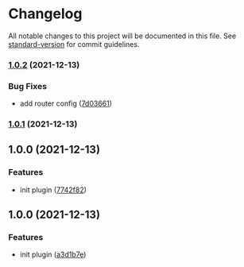 # Changelog

All notable changes to this project will be documented in this file. See [standard-version](https://github.com/conventional-changelog/standard-version) for commit guidelines.

### [1.0.2](https://github.com/a65162/vue-router-redirect-by-link/compare/v1.0.1...v1.0.2) (2021-12-13)


### Bug Fixes

* add router config ([7d03661](https://github.com/a65162/vue-router-redirect-by-link/commit/7d036612139ed908bfc33dd38de479eb827f7602))

### [1.0.1](https://github.com/a65162/vue-router-redirect-by-link/compare/v1.0.0...v1.0.1) (2021-12-13)

## 1.0.0 (2021-12-13)


### Features

* init plugin ([7742f82](https://github.com/a65162/vue-router-destination/commit/7742f823ae6fb203850531b60ab61a45a3aee367))

## 1.0.0 (2021-12-13)


### Features

* init plugin ([a3d1b7e](https://github.com/a65162/vue-router-redirect-by-link/commit/a3d1b7e9bf67f7e4c98e089b6174c95bb0084571))
